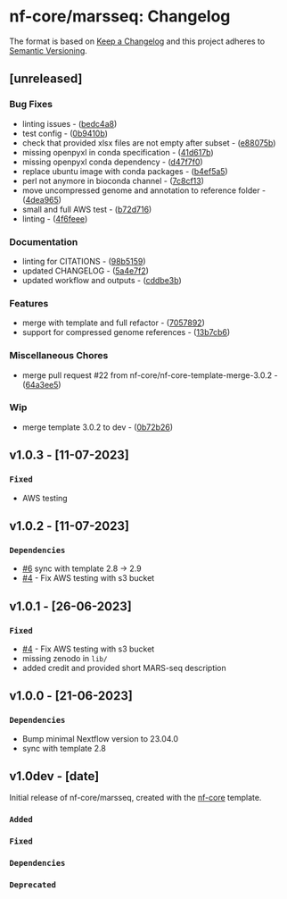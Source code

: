 # nf-core/marsseq: Changelog

The format is based on [Keep a Changelog](https://keepachangelog.com/en/1.0.0/)
and this project adheres to [Semantic Versioning](https://semver.org/spec/v2.0.0.html).

## [unreleased]

### Bug Fixes

- linting issues - ([bedc4a8](https://github.com/nf-core/marsseq/commit/bedc4a887ed804a0f2a5168a4f59090b083d40bd))
- test config - ([0b9410b](https://github.com/nf-core/marsseq/commit/0b9410bcb19ac0e3630ebd500e5891851e0c2c2b))
- check that provided xlsx files are not empty after subset - ([e88075b](https://github.com/nf-core/marsseq/commit/e88075be0f56d9791229bfe590dba594a10122ce))
- missing openpyxl in conda specification - ([41d617b](https://github.com/nf-core/marsseq/commit/41d617b3aa0deece111487ea29d208489662948c))
- missing openpyxl conda dependency - ([d47f7f0](https://github.com/nf-core/marsseq/commit/d47f7f02a9b3367d870bd9b460df6811b61e95aa))
- replace ubuntu image with conda packages - ([b4ef5a5](https://github.com/nf-core/marsseq/commit/b4ef5a520ff401a75451242df34e02aebccd3068))
- perl not anymore in bioconda channel - ([7c8cf13](https://github.com/nf-core/marsseq/commit/7c8cf1320f0ff01710f48d1f08000c71351f1ab1))
- move uncompressed genome and annotation to reference folder - ([4dea965](https://github.com/nf-core/marsseq/commit/4dea96557937785970ca12755a212817113e0753))
- small and full AWS test - ([b72d716](https://github.com/nf-core/marsseq/commit/b72d716416f2c37499c708f2f9f4d1e415e0dfd5))
- linting - ([4f6feee](https://github.com/nf-core/marsseq/commit/4f6feeefe85bfd5547bef81b38e052f6cf2f79e1))

### Documentation

- linting for CITATIONS - ([98b5159](https://github.com/nf-core/marsseq/commit/98b5159c997ad964166c95de01c0673adc964695))
- updated CHANGELOG - ([5a4e7f2](https://github.com/nf-core/marsseq/commit/5a4e7f2cdd5757cd1094a5534cddd702c173449e))
- updated workflow and outputs - ([cddbe3b](https://github.com/nf-core/marsseq/commit/cddbe3b44b7fd0aa189b78eb3f79379ba74091b0))

### Features

- merge with template and full refactor - ([7057892](https://github.com/nf-core/marsseq/commit/7057892182f2eb1e9b846e61e2fc30ba41d8726b))
- support for compressed genome references - ([13b7cb6](https://github.com/nf-core/marsseq/commit/13b7cb67f5e7ed0f184411ba9a42e9f2e8f46b13))

### Miscellaneous Chores

- merge pull request #22 from nf-core/nf-core-template-merge-3.0.2 - ([64a3ee5](https://github.com/nf-core/marsseq/commit/64a3ee5a7012a9f2fe7f4ee2bc116c92de24ce66))

### Wip

- merge template 3.0.2 to dev - ([0b72b26](https://github.com/nf-core/marsseq/commit/0b72b2639d7f480cbf460533750343d5ad54d531))

## v1.0.3 - [11-07-2023]

### `Fixed`

- AWS testing

## v1.0.2 - [11-07-2023]

### `Dependencies`

- [#6](https://github.com/nf-core/marsseq/pull/6) sync with template 2.8 -> 2.9
- [#4](https://github.com/nf-core/marsseq/issues/4) - Fix AWS testing with s3 bucket

## v1.0.1 - [26-06-2023]

### `Fixed`

- [#4](https://github.com/nf-core/marsseq/issues/4) - Fix AWS testing with s3 bucket
- missing zenodo in `lib/`
- added credit and provided short MARS-seq description

## v1.0.0 - [21-06-2023]

### `Dependencies`

- Bump minimal Nextflow version to 23.04.0
- sync with template 2.8

## v1.0dev - [date]

Initial release of nf-core/marsseq, created with the [nf-core](https://nf-co.re/) template.

### `Added`

### `Fixed`

### `Dependencies`

### `Deprecated`
